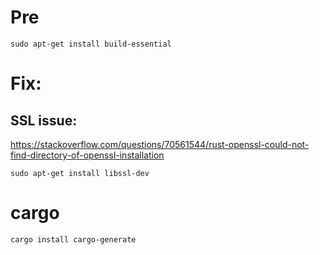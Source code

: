 # Pre
```
sudo apt-get install build-essential
```

# Fix:
## SSL issue:
https://stackoverflow.com/questions/70561544/rust-openssl-could-not-find-directory-of-openssl-installation

```
sudo apt-get install libssl-dev
```

# cargo
```
cargo install cargo-generate
```
